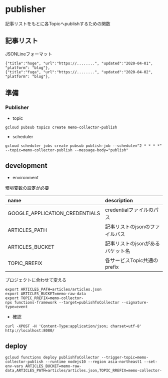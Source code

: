 # publisher

記事リストをもとに各Topicへpublishするための関数

## 記事リスト

JSONLineフォーマット

```
{"title":"hoge", "url":"https://........", "updated":"2020-04-01", "platform": "blog"},
{"title":"fuga", "url":"https://........", "updated":"2020-04-02", "platform": "blog"},
```

## 準備
### Publisher

- topic

```
gcloud pubsub topics create memo-collector-publish
```

- scheduler

```
gcloud scheduler jobs create pubsub publish-job --schedule="2 * * * *" --topic=memo-collector-publish --message-body="publish"
```

## development

- environment

環境変数の設定が必要

| name | description |
|:-|:-|
| GOOGLE_APPLICATION_CREDENTIALS | credentialファイルのパス |
| ARTICLES_PATH | 記事リストのjsonのファイルパス |
| ARTICLES_BUCKET | 記事リストのjsonがあるバケット名 |
| TOPIC_RREFIX | 各サービスTopic共通のprefix |


プロジェクトに合わせて変える

```
export ARTICLES_PATH=articles/articles.json
export ARTICLES_BUCKET=memo-raw-data
export TOPIC_RREFIX=memo-collector-
npx functions-framework --target=publishToCollector --signature-type=event
```

- 確認

```
curl -XPOST -H 'Content-Type:application/json; charset=utf-8' http://localhost:8080/
```


## deploy

```
gcloud functions deploy publishToCollector --trigger-topic=memo-collector-publish --runtime nodejs10 --region asia-northeast1 --set-env-vars ARTICLES_BUCKET=memo-raw-data,ARTICLES_PATH=articles/articles.json,TOPIC_RREFIX=memo-collector-
```

